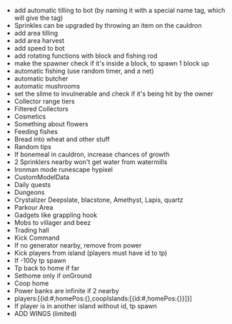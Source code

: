 - add automatic tilling to bot (by naming it with a special name tag, which will give the tag)
- Sprinkles can be upgraded by throwing an item on the cauldron
- add area tilling
- add area harvest
- add speed to bot
- add rotating functions with block and fishing rod
- make the spawner check if it's inside a block, to spawn 1 block up
- automatic fishing (use random timer, and a net)
- automatic butcher
- automatic mushrooms
- set the slime to invulnerable and check if it's being hit by the owner
- Collector range tiers
- Filtered Collectors
- Cosmetics
- Something about flowers
- Feeding fishes
- Bread into wheat and other stuff
- Random tips
- If bonemeal in cauldron, increase chances of growth
- 2 Sprinklers nearby won't get water from watermills
- Ironman mode runescape hypixel
- CustomModelData
- Daily quests
- Dungeons
- Crystalizer Deepslate, blacstone, Amethyst, Lapis, quartz
- Parkour Area
- Gadgets like grappling hook
- Mobs to villager and beez
- Trading hall
- Kick Command
- If no generator nearby, remove from power
- Kick players from island (players must have id to tp)
- If -100y tp spawn
- Tp back to home if far
- Sethome only if onGround
- Coop home
- Power banks are infinite if 2 nearby
- players:[{id:#,homePos:{},coopIslands:[{id:#,homePos:{}}]}]
- If player is in another island without id, tp spawn
- ADD WINGS (limited)